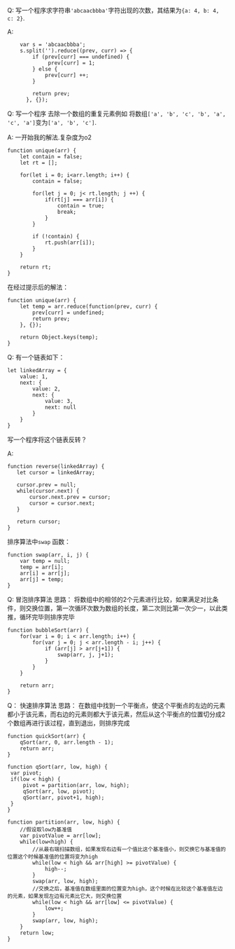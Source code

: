 Q: 
写一个程序求字符串`'abcaacbbba'`字符出现的次数，其结果为`{a: 4, b: 4, c: 2}`.

A: 
```
    var s = 'abcaacbbba';
    s.split('').reduce((prev, curr) => {
        if (prev[curr] === undefined) {
             prev[curr] = 1;
        } else {
            prev[curr] ++;
        }
          
        return prev;
      }, {});
```

Q:
写一个程序 去除一个数组的重复元素例如 将数组`['a', 'b', 'c', 'b', 'a', 'c', 'a']`变为`['a', 'b', 'c']`.

A:
一开始我的解法.复杂度为o2
```
function unique(arr) {
    let contain = false;
    let rt = [];

    for(let i = 0; i<arr.length; i++) {
        contain = false;

        for(let j = 0; j< rt.length; j ++) {
            if(rt[j] === arr[i]) {
                contain = true;
                break;
            }
        }

        if (!contain) {
            rt.push(arr[i]);
        }
    }

    return rt;
}
``` 
在经过提示后的解法：
```
function unique(arr) {
    let temp = arr.reduce(function(prev, curr) {
        prev[curr] = undefined;
        return prev;
    }, {});

    return Object.keys(temp);
}
```

Q: 有一个链表如下：

```
let linkedArray = {
    value: 1,
    next: {
        value: 2,
        next: {
            value: 3,
            next: null
        }
    }
}
```
写一个程序将这个链表反转？

A:
```
function reverse(linkedArray) {
   let cursor = linkedArray;

   cursor.prev = null;
   while(cursor.next) {
       cursor.next.prev = cursor;
       cursor = cursor.next;
   }

   return cursor;
}
```

排序算法中`swap` 函数：
```
function swap(arr, i, j) {
    var temp = null;
    temp = arr[i];
    arr[i] = arr[j];
    arr[j] = temp;
}
```

Q: 冒泡排序算法
思路： 将数组中的相邻的2个元素进行比较，如果满足对比条件，则交换位置，第一次循环次数为数组的长度，第二次则比第一次少一，以此类推，循环完毕则排序完毕
```
function bubbleSort(arr) {
    for(var i = 0; i < arr.length; i++) {
        for(var j = 0; j < arr.length - i; j++) {
            if (arr[j] > arr[j+1]) {
                swap(arr, j, j+1);
            }
        }
    }

    return arr;
}
```

Q： 快速排序算法
思路： 在数组中找到一个平衡点，使这个平衡点的左边的元素都小于该元素，而右边的元素则都大于该元素，然后从这个平衡点的位置切分成2个数组再进行该过程，直到退出，则排序完成

```
function quickSort(arr) {
    qSort(arr, 0, arr.length - 1);
    return arr;
}

function qSort(arr, low, high) {
 var pivot; 
 if(low < high) {
     pivot = partition(arr, low, high);  
     qSort(arr, low, pivot);
     qSort(arr, pivot+1, high);
 } 
}

function partition(arr, low, high) {
    //假设取low为基准值
    var pivotValue = arr[low];
    while(low<high) {
        //从最右端扫描数组，如果发现右边有一个值比这个基准值小，则交换它与基准值的位置这个时候基准值的位置将变为high
        while(low < high && arr[high] >= pivotValue) {
            high--;
        }
        swap(arr, low, high);
        //交换之后，基准值在数组里面的位置变为high，这个时候在比较这个基准值左边的元素，如果发现左边有元素比它大，则交换位置
        while(low < high && arr[low] <= pivotValue) {
            low++;
        }
        swap(arr, low, high);
    }
    return low;
}
```
